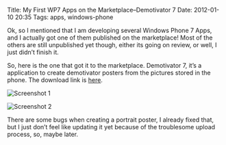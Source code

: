 Title: My First WP7 Apps on the Marketplace–Demotivator 7
Date: 2012-01-10 20:35
Tags: apps, windows-phone

Ok, so I mentioned that I am developing several Windows Phone 7 Apps,
and I actually got one of them published on the marketplace! Most of the
others are still unpublished yet though, either its going on review, or
well, I just didn’t finish it.

So, here is the one that got it to the marketplace. Demotivator 7, it’s
a application to create demotivator posters from the pictures stored in
the phone. The download link is [here][store].

![Screenshot 1][sc1]

![Screenshot 2][sc2]

There are some bugs when creating a portrait poster, I already fixed
that, but I just don’t feel like updating it yet because of the
troublesome upload process, so, maybe later.

[store]: http://www.windowsphone.com/en-US/apps/f7f72a6f-15b6-408c-9b25-80b5651ef501
[sc1]: https://farm8.staticflickr.com/7158/6672744873_a06b651ce4.jpg
[sc2]: https://farm8.staticflickr.com/7149/6672743421_d035f82905.jpg
